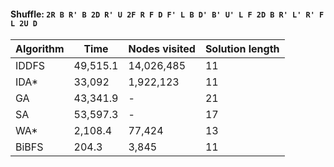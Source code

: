 #### Shuffle: `2R B R' B 2D R' U 2F R F D F' L B D' B' U' L F 2D B R' L' R' F L 2U D`
| Algorithm | Time | Nodes visited | Solution length |
| ----- | ----- | ----- | ----- |
| IDDFS | 49,515.1 | 14,026,485 | 11 |
| IDA* | 33,092 | 1,922,123 | 11 |
| GA | 43,341.9 | - | 21 |
| SA | 53,597.3 | - | 17 |
| WA* | 2,108.4 | 77,424 | 13 |
| BiBFS | 204.3 | 3,845 | 11 |